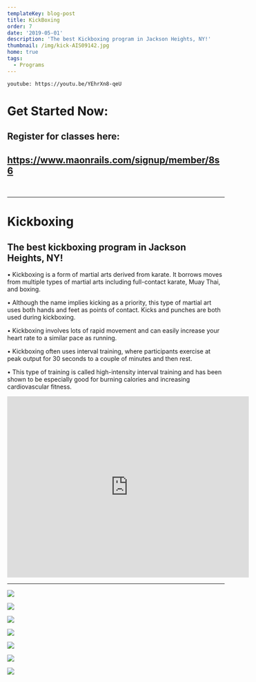 ```yaml
---
templateKey: blog-post
title: KickBoxing
order: 7
date: '2019-05-01'
description: 'The best Kickboxing program in Jackson Heights, NY!'
thumbnail: /img/kick-AIS09142.jpg
home: true
tags:
  - Programs
---
```

`youtube: https://youtu.be/YEhrXn8-qeU`

# Get Started Now:

## Register for classes here:

## <https://www.maonrails.com/signup/member/8s6>

<br>

- - -

# Kickboxing

## The best kickboxing program in Jackson Heights, NY!

• Kickboxing is a form of martial arts derived from karate. It borrows moves from multiple types of martial arts including full-contact karate, Muay Thai, and boxing.

• Although the name implies kicking as a priority, this type of martial art uses both hands and feet as points of contact. Kicks and punches are both used during kickboxing.

• Kickboxing involves lots of rapid movement and can easily increase your heart rate to a similar pace as running.

• Kickboxing often uses interval training, where participants exercise at peak output for 30 seconds to a couple of minutes and then rest.

• This type of training is called high-intensity interval training and has been shown to be especially good for burning calories and increasing cardiovascular fitness.

<iframe src="https://www.facebook.com/plugins/video.php?height=420&href=https%3A%2F%2Fwww.facebook.com%2FATjiujitsuNYC%2Fvideos%2F3598067186957396%2F&show_text=false&width=560" width="560" height="420" style="border:none;overflow:hidden" scrolling="no" frameborder="0" allowfullscreen="true" allow="autoplay; clipboard-write; encrypted-media; picture-in-picture; web-share" allowFullScreen="true"></iframe>

- - -

![](/img/dsc03043.jpg)

![](/img/dsc00260.jpg)

![](/img/dsc03165.jpg)

![](/img/dsc03001.jpg)

![](/img/dsc00224.jpg)

![](/img/dsc03110.jpg)

![](/img/dsc03136.jpg)
